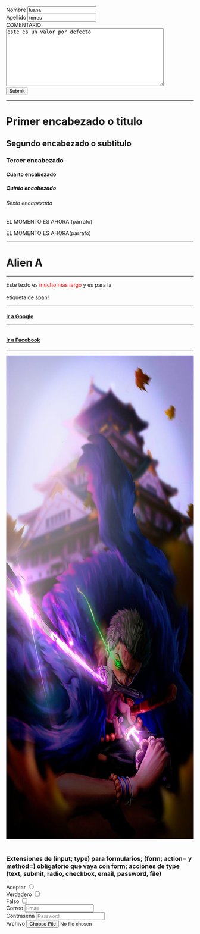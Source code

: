 <!DOCTYPE html>
<html>
<head>
    <title>mi primera web</title>
<head>
<body>
    <form action="/formulario" method="GET">
    <label for="Nombre">Nombre</label>
    <input value="luana" type="text" id="Nombre" name="nombre" placeholder="Nombre"/>
      <br>
    <label for="Apellido">Apellido</label>
    <input value="torres" type="text" id="apellido" name="apellido" placeholder="Apellido"/>
    <br>
    <label for="comentario">COMENTARIO</label><br>
    <textarea cols="50" rows="10" id="comentario" placeholder="comentario" name="comentario">este es un valor por defecto</textarea>
    <br>
    <input type="submit"/> 
    </form>
    <hr>
    <h1>Primer encabezado o titulo</h1>
    <h2>Segundo encabezado o subtitulo</h2>
    <h3>Tercer encabezado</h3>
    <h4>Cuarto encabezado</h4>
    <h5>Quinto encabezado</h5>
    <h6>Sexto encabezado</h6>
    <p>EL MOMENTO ES AHORA (párrafo)</p>
    <p>EL MOMENTO ES AHORA(párrafo)</p>
    <hr>
    <h1>Alien A</h1>
    <hr>
    <p>
    Este texto es<span style="color: red"> mucho mas largo</span> y es para la<br><br> etiqueta de span!
    </p>
    <!--Este texto es un COMENTARIO y nova aparecer en el explorador-->
    <hr>
     <h4>
    <a href="https://www.google.com.pe">Ir a Google</a>
    <br>
    <hr>
    <br>
    <a target="_blank" href="https://www.facebook.com">Ir a Facebook</a>
     </h4>
    <hr>
    <img src="img/zoro.jpg" alt="zoro roronoa" height="1300">
    <br>
    <br>
   <h3> Extensiones de (input; type) para formularios; (form; action= y method=) obligatorio que vaya con form; acciones de type (text, submit, radio, checkbox, email, password, file) </h3>
    <form>
    <label for="radio">Aceptar</label>
    <input type="radio"/>
      <br>
    <label for="checkbox">Verdadero<label/>
    <input type="checkbox"/><br>
    <label for="checkbox">Falso<label/>
    <input type="checkbox">
   <br>
    <label for="Email">Correo</label>
    <input type="email" id="email" name="Email" placeholder="Email"/>
      <br>
    <label for="Password">Contraseña</label>
    <input type="password" id="password" name="password" placeholder="Password"/>
      <br>
    <label for="file">Archivo</label>
    <input type="file">
    <br>
    </form>
</body>
</html